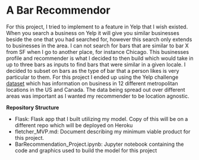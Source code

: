 # A Bar Recommendor

For this project, I tried to implement to a feature in Yelp that I wish existed. When you search a business on Yelp it will give you similar businesses beside the one that you had searched for, however this search only extends to businesses in the area. I can not search for bars that are similar to bar X from SF when I go to another place, for instance Chicago. This businesses profile and recommender is what I decided to then build which would take in up to three bars as inputs to find bars that were similar in a given locale. I decided to subset on bars as the type of bar that a person likes is very particular to them. For this project I ended up using the Yelp challenge [dataset] which has information on business in 12 different metropolitan locations in the US and Canada. The data being spread out over different areas was important as I wanted my recommender to be location agnostic.

[dataset]: https://www.yelp.com/dataset/challenge

**Repository Structure**

* Flask: Flask app that I built utilizing my model. Copy of this will be on a different repo which will be deployed on Heroku
* fletcher_MVP.md: Document describing my minimum viable product for this project.
* BarRecommendation_Project.ipynb: Jupyter notebook containing the code and graphics used to build the model for this project
